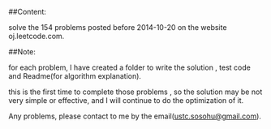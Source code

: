 ##Content: 

  solve the 154 problems posted before 2014-10-20 on the website oj.leetcode.com.

##Note:

  for each problem, I have created a folder to write the solution , test code and Readme(for algorithm explanation).

this is the first time to complete those problems , so the solution may be not very simple or effective, and I will continue to do the optimization of it.

Any problems, please contact to me by the email(ustc.sosohu@gmail.com).
